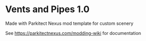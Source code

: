 # Vents and Pipes 1.0

Made with Parkitect Nexus mod template for custom scenery

See https://parkitectnexus.com/modding-wiki for documentation
